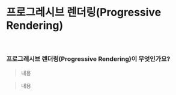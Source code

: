 # 프로그레시브 렌더링(Progressive Rendering)

<br/>

### 프로그레시브 렌더링(Progressive Rendering)이 무엇인가요?

> 내용

> 내용
